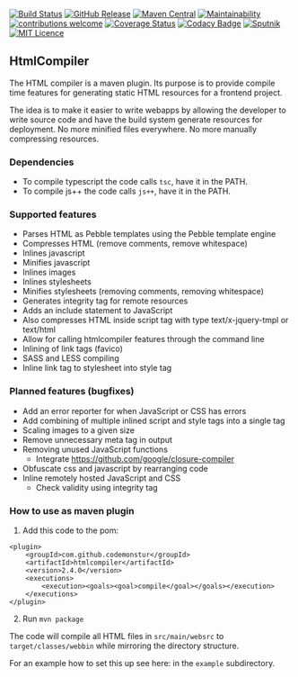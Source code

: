 
[![Build Status](https://travis-ci.org/codemonstur/htmlcompiler.svg?branch=master)](https://travis-ci.org/codemonstur/htmlcompiler)
[![GitHub Release](https://img.shields.io/github/release/codemonstur/htmlcompiler.svg)](https://github.com/codemonstur/htmlcompiler/releases) 
[![Maven Central](https://maven-badges.herokuapp.com/maven-central/com.github.codemonstur/htmlcompiler/badge.svg)](http://mvnrepository.com/artifact/com.github.codemonstur/htmlcompiler)
[![Maintainability](https://api.codeclimate.com/v1/badges/b8be07bf66498a4c9771/maintainability)](https://codeclimate.com/github/codemonstur/HTMLCompiler/maintainability)[![contributions welcome](https://img.shields.io/badge/contributions-welcome-brightgreen.svg?style=flat)](https://github.com/dwyl/esta/issues)
[![Coverage Status](https://coveralls.io/repos/github/codemonstur/htmlcompiler/badge.svg?branch=master)](https://coveralls.io/github/codemonstur/htmlcompiler?branch=master)
[![Codacy Badge](https://api.codacy.com/project/badge/Grade/813d8482256b4ed88e2ff1018d53f06e)](https://www.codacy.com/app/codemonstur/htmlcompiler)
[![Sputnik](https://sputnik.ci/conf/badge)](https://sputnik.ci/app#/builds/codemonstur/htmlcompiler)
[![MIT Licence](https://badges.frapsoft.com/os/mit/mit.svg?v=103)](https://opensource.org/licenses/mit-license.php)

## HtmlCompiler

The HTML compiler is a maven plugin.
Its purpose is to provide compile time features for generating static HTML resources for a frontend project.

The idea is to make it easier to write webapps by allowing the developer to write source code and have the build system generate resources for deployment.
No more minified files everywhere. No more manually compressing resources.

### Dependencies

- To compile typescript the code calls `tsc`, have it in the PATH.
- To compile js++ the code calls `js++`, have it in the PATH.

### Supported features

- Parses HTML as Pebble templates using the Pebble template engine
- Compresses HTML (remove comments, remove whitespace)
- Inlines javascript
- Minifies javascript
- Inlines images
- Inlines stylesheets
- Minifies stylesheets (removing comments, removing whitespace)
- Generates integrity tag for remote resources
- Adds an include statement to JavaScript
- Also compresses HTML inside script tag with type text/x-jquery-tmpl or text/html
- Allow for calling htmlcompiler features through the command line
- Inlining of link tags (favico)
- SASS and LESS compiling
- Inline link tag to stylesheet into style tag

### Planned features (bugfixes)

- Add an error reporter for when JavaScript or CSS has errors
- Add combining of multiple inlined script and style tags into a single tag
- Scaling images to a given size
- Remove unnecessary meta tag in output
- Removing unused JavaScript functions
  - Integrate https://github.com/google/closure-compiler
- Obfuscate css and javascript by rearranging code
- Inline remotely hosted JavaScript and CSS
  - Check validity using integrity tag

### How to use as maven plugin

1. Add this code to the pom:
```
<plugin>
    <groupId>com.github.codemonstur</groupId>
    <artifactId>htmlcompiler</artifactId>
    <version>2.4.0</version>
    <executions>
        <execution><goals><goal>compile</goal></goals></execution>
    </executions>
</plugin>
```
2. Run `mvn package`

The code will compile all HTML files in `src/main/websrc` to `target/classes/webbin` while mirroring the directory structure.

For an example how to set this up see here: in the `example` subdirectory.
